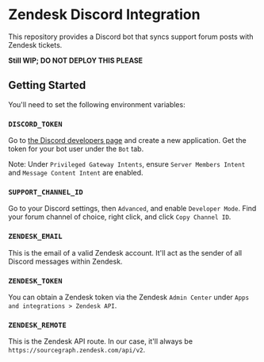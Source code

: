 # Zendesk Discord Integration

This repository provides a Discord bot that syncs support forum posts with Zendesk tickets.

**Still WIP; DO NOT DEPLOY THIS PLEASE**

## Getting Started

You'll need to set the following environment variables:

### `DISCORD_TOKEN`

Go to [the Discord developers page](https://discord.com/developers/applications) and create a new application. Get the token for your bot user under the `Bot` tab.

Note: Under `Privileged Gateway Intents`, ensure `Server Members Intent` and `Message Content Intent` are enabled.

### `SUPPORT_CHANNEL_ID`

Go to your Discord settings, then `Advanced`, and enable `Developer Mode`. Find your forum channel of choice, right click, and click `Copy Channel ID`.

### `ZENDESK_EMAIL`

This is the email of a valid Zendesk account. It'll act as the sender of all Discord messages within Zendesk.

### `ZENDESK_TOKEN`

You can obtain a Zendesk token via the Zendesk `Admin Center` under `Apps and integrations > Zendesk API`. 

### `ZENDESK_REMOTE`

This is the Zendesk API route. In our case, it'll always be `https://sourcegraph.zendesk.com/api/v2`.

